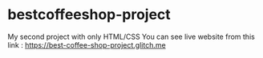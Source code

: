 # bestcoffeeshop-project
My second project with only HTML/CSS
You can see live website from this link : https://best-coffee-shop-project.glitch.me
